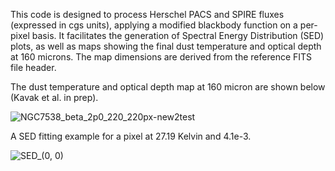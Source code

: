 This code is designed to process Herschel PACS and SPIRE fluxes (expressed in cgs units), applying a modified blackbody function on a per-pixel basis. It facilitates the generation of Spectral Energy Distribution (SED) plots, as well as maps showing the final dust temperature and optical depth at 160 microns. The map dimensions are derived from the reference FITS file header.

The dust temperature and optical depth map at 160 micron are shown below (Kavak et al. in prep). 

![NGC7538_beta_2p0_220_220px-new2test](https://github.com/umitkavak/temp-opticaldepth/assets/26542534/044034b5-e373-46dd-9d60-88e9aae5f768)

A SED fitting example for a pixel at 27.19 Kelvin and 4.1e-3.

![SED_(0, 0)](https://github.com/umitkavak/temp-opticaldepth/assets/26542534/e5e687b9-1313-41c5-add6-954c47a58306)
